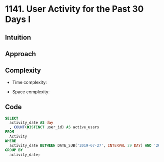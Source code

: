 # 1141. User Activity for the Past 30 Days I

## Intuition

## Approach
<!-- Describe your approach to solving the problem. -->

## Complexity

- Time complexity:
<!-- Add your time complexity here, e.g. $$O(n)$$ -->

- Space complexity:
<!-- Add your space complexity here, e.g. $$O(n)$$ -->

## Code

```sql
SELECT
  activity_date AS day
  , COUNT(DISTINCT user_id) AS active_users
FROM
  Activity
WHERE
  activity_date BETWEEN DATE_SUB('2019-07-27', INTERVAL 29 DAY) AND '2019-07-27'
GROUP BY
  activity_date;
```
